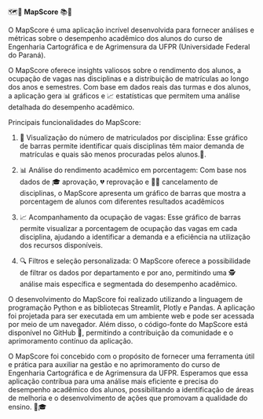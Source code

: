 🗺️🎯 **MapScore** 📚🚀

O MapScore é uma aplicação incrível desenvolvida para fornecer análises e métricas sobre o desempenho acadêmico dos alunos do curso de Engenharia Cartográfica e de Agrimensura da UFPR (Universidade Federal do Paraná).

O MapScore oferece insights valiosos sobre o rendimento dos alunos, a ocupação de vagas nas disciplinas e a distribuição de matrículas ao longo dos anos e semestres. Com base em dados reais das turmas e dos alunos, a aplicação gera 📊 gráficos e 📈 estatísticas que permitem uma análise detalhada do desempenho acadêmico.

Principais funcionalidades do MapScore:

1. 👀 Visualização do número de matriculados por disciplina: Esse gráfico de barras permite identificar quais disciplinas têm maior demanda de matrículas e quais são menos procuradas pelos alunos.🌚.

2. 📊 Análise do rendimento acadêmico em porcentagem: Com base nos dados de 🎓 aprovação, 💔 reprovação e 🧙‍♂️ cancelamento de disciplinas, o MapScore apresenta um gráfico de barras que mostra a porcentagem de alunos com diferentes resultados acadêmicos

3. 📈 Acompanhamento da ocupação de vagas: Esse gráfico de barras permite visualizar a porcentagem de ocupação das vagas em cada disciplina, ajudando a identificar a demanda e a eficiência na utilização dos recursos disponíveis.
   
4. 🔍 Filtros e seleção personalizada: O MapScore oferece a possibilidade de filtrar os dados por departamento e por ano, permitindo uma 🕵️ análise mais específica e segmentada do desempenho acadêmico.

O desenvolvimento do MapScore foi realizado utilizando a linguagem de programação Python e as bibliotecas Streamlit, Plotly e Pandas. A aplicação foi projetada para ser executada em um ambiente web e pode ser acessada por meio de um navegador. Além disso, o código-fonte do MapScore está disponível no GitHub 🐙, permitindo a contribuição da comunidade e o aprimoramento contínuo da aplicação.

O MapScore foi concebido com o propósito de fornecer uma ferramenta útil e prática para auxiliar na gestão e no aprimoramento do curso de Engenharia Cartográfica e de Agrimensura da UFPR. Esperamos que essa aplicação contribua para uma análise mais eficiente e precisa do desempenho acadêmico dos alunos, possibilitando a identificação de áreas de melhoria e o desenvolvimento de ações que promovam a qualidade do ensino. 🚀🎓
